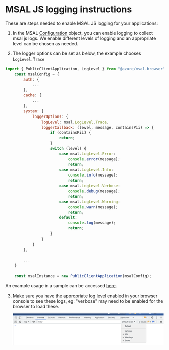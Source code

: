 # MSAL JS logging instructions

These are steps needed to enable MSAL JS logging for your applications:

1. In the MSAL [Configuration](./configuration.md) object, you can enable logging to collect msal js logs. We enable different levels of logging and an appropriate level can be chosen as needed. 

2. The logger options can be set as below, the example chooses `LogLevel.Trace`

```javascript
import { PublicClientApplication, LogLevel } from "@azure/msal-browser";
    const msalConfig = {
        auth: {
            ...
        },
        cache: {
            ...
        },
        system: {
            loggerOptions: {
                logLevel: msal.LogLevel.Trace,
                loggerCallback: (level, message, containsPii) => {
                    if (containsPii) {	
                        return;	
                    }
                    switch (level) {	
                        case msal.LogLevel.Error:	
                            console.error(message);	
                            return;	
                        case msal.LogLevel.Info:	
                            console.info(message);	
                            return;	
                        case msal.LogLevel.Verbose:	
                            console.debug(message);	
                            return;	
                        case msal.LogLevel.Warning:	
                            console.warn(message);	
                            return;	
                        default:
                            console.log(message);
                            return;
                    }
                }
            }
        },

        ...
    }

    const msalInstance = new PublicClientApplication(msalConfig);      
```

An example usage in a sample can be accessed [here](https://github.com/AzureAD/microsoft-authentication-library-for-js/blob/dev/samples/msal-browser-samples/VanillaJSTestApp2.0/app/default/authConfig.js#:~:text=logLevel%3A%20msal.LogLevel.Trace%2C).


3. Make sure you have the appropriate log level enabled in your browser console to see these logs, eg: "verbose" may need to be enabled for the browser to load these.

    ![browser console](./images/BrowserLogEnablement.png)



